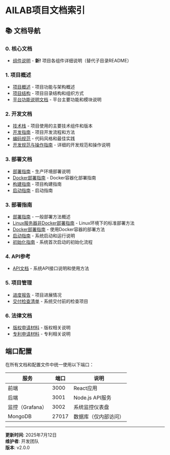 # AILAB项目文档索引

## 📚 文档导航

### 0. 核心文档
- [组件说明](../组件说明.md) - **新!** 项目各组件详细说明（替代子目录README）

### 1. 项目概述
- [项目概述](../01-项目概述/项目概述.md) - 项目功能与架构概述
- [项目结构](../01-项目概述/项目结构.md) - 项目目录结构和组织方式
- [平台功能说明文档](../01-项目概述/平台功能说明文档.md) - 平台主要功能和模块说明

### 2. 开发文档
- [技术栈](../02-开发文档/技术栈.md) - 项目使用的主要技术组件和版本
- [开发指南](../02-开发文档/开发指南.md) - 项目开发流程和方法
- [编码规范](../02-开发文档/编码规范.md) - 代码风格和最佳实践
- [开发规范与操作指南](../02-开发文档/开发规范与操作指南.md) - 详细的开发规范和操作说明

### 3. 部署文档
- [部署指南](../03-部署指南/部署指南.md) - 生产环境部署说明
- [Docker部署指南](../03-部署指南/Docker部署指南.md) - Docker容器化部署指南
- [构建指南](../03-部署指南/构建指南.md) - 项目构建指南
- [启动指南](../03-部署指南/启动指南.md) - 启动指南

### 3. 部署指南
- [部署指南](../03-部署指南/部署指南.md) - 一般部署方法概述
- [Linux服务器非Docker部署指南](../03-部署指南/Linux服务器非Docker部署指南.md) - Linux环境下的标准部署方法
- [Docker部署指南](../03-部署指南/Docker部署指南.md) - 使用Docker容器的部署方法
- [启动指南](../03-部署指南/启动指南.md) - 系统启动和运行说明
- [初始化指南](../03-部署指南/初始化指南.md) - 系统首次启动的初始化流程

### 4. API参考
- [API文档](../04-API参考/API文档.md) - 系统API接口说明和使用方法

### 5. 项目管理
- [进度报告](../05-项目管理/进度报告.md) - 项目进展情况
- [交付检查清单](../05-项目管理/交付检查清单.md) - 系统交付前的检查项目

### 6. 法律文档
- [版权申请材料](../06-法律文档/版权申请材料.md) - 版权相关说明
- [专利申请材料](../06-法律文档/专利申请材料.md) - 专利相关说明

## 端口配置

在所有文档和配置文件中统一使用以下端口：

| 服务        | 端口  | 说明                     |
|-----------|-----|------------------------|
| 前端        | 3000 | React应用               |
| 后端        | 3001 | Node.js API服务         |
| 监控（Grafana）| 3002 | 系统监控仪表盘              |
| MongoDB   | 27017 | 数据库（仅内部访问）          |

---

**更新时间**: 2025年7月12日  
**维护者**: 开发团队  
**版本**: v2.0.0
